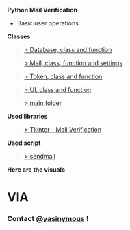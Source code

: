 **Python Mail Verification**

- Basic user operations

**Classes**

>[> Database, class and function ](https://github.com/Yasinymous/PythonMail-oop/tree/main/database)

>[> Mail, class, function and settings ](https://github.com/Yasinymous/PythonMail-oop/tree/main/mail)

>[> Token, class and function](https://github.com/Yasinymous/PythonMail-oop/tree/main/tokenGen)

>[> UI, class and function ](https://github.com/Yasinymous/PythonMail-oop/tree/main/ui)

>[> main folder ](https://github.com/Yasinymous/PythonMail-oop)

**Used libraries**
>[> Tkinter ](https://docs.python.org/3/library/tk.html)
[- Mail Verification](https://docs.python.org/3/library/email.examples.html)

**Used script**
>[> sendmail ](https://github.com/Yasinymous/Python_MailScript)

**Here are the visuals**


# VIA
### Contact [@yasinymous](mailto:ysnakyz55@gmail.com) !